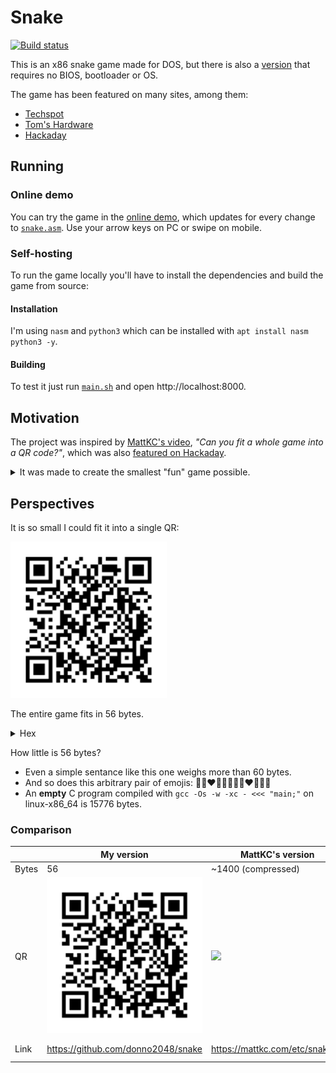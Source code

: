 # Snake

[![Build status](https://github.com/donno2048/snake/actions/workflows/update.yml/badge.svg)](https://github.com/donno2048/snake/actions/workflows/update.yml)

This is an x86 snake game made for DOS, but there is also a [version](https://github.com/donno2048/snake-bios) that requires no BIOS, bootloader or OS.

The game has been featured on many sites, among them:
 - [Techspot](https://www.techspot.com/news/106339-coder-shrinks-classic-snake-game-down-56-byte.html)
 - [Tom's Hardware](https://www.tomshardware.com/video-games/pc-gaming/snake-game-port-is-only-56-bytes-big-and-and-fits-in-a-qr-code)
 - [Hackaday](https://hackaday.com/2023/08/03/its-snake-in-a-qr-code-but-smaller/)

## Running

### Online demo

You can try the game in the [online demo](https://donno2048.github.io/snake/), which updates for every change to [`snake.asm`](/snake.asm). Use your arrow keys on PC or swipe on mobile.

### Self-hosting

To run the game locally you'll have to install the dependencies and build the game from source:

#### Installation

I'm using `nasm` and `python3` which can be installed with `apt install nasm python3 -y`.

#### Building

To test it just run [`main.sh`](/main.sh) and open http://localhost:8000.

## Motivation

The project was inspired by [MattKC's video](https://youtu.be/ExwqNreocpg), _"Can you fit a whole game into a QR code?"_, which was also [featured on Hackaday](https://hackaday.com/2020/08/17/fitting-snake-into-a-qr-code/).

<details>
  <summary>It was made to create the smallest "fun" game possible.</summary>
  <br/>

For the people mentioning jinX's snake64 I'd note that without disparaging the achievement made by jinX, his implementation does not obey the same restrictions mine does: In his version, the snake can go through the right side directly to the left side but not from top to bottom, food items randomly spawn so there could be 30 simultaneously, some random pixels are turning white, you need to use 4, 6, 8, 2 keys to move instead of the arrows, you must start the game with downwards movement or it crashes, you have to `clear` the screen before starting the game, you have to initialize the correct video mode ahead, when you go through the top and supposed to lose you can just go back down, and as jinX stated "It will not work if you run a game from DOSBox terminal. It requires 0 (or 50h, 80h, 0D0h...) value in port 60h on start."

For the countless people saying I'm intentionally not mentioning the _Hugi Size Coding Competition_ (a competition in which the competitors had to make the smallest nibbles game to win) here is my reply to one such comment (from when the game was still 133 bytes):

> Firstly, it seems that you didn't even read the rules of the "Nibbles" game:
>
> > in the inside of this border  a  "snake"  is  supposed  to grow,  whose size  is  one  pixel at the beginning. after starting the program, the snake's size shall grow one pixel more in each repetition  of the program's main-loop.
>
> Which is simply not the same as snake and a **lot** less difficult to implement.
>
> Secondly, the implementations from this competition have flaws (not that they're not good but I'm saying it doesn't make my version bad) like, for example from the comments in the winning entry:
>
> > game can't handle any other keys but keypad arrow keys, you need to start it by typing pause|nibbles in DOS prompt and then hitting an arrow key
>
> and
>
> > Because top memory segment in PSP is environment dependant\[sic\] you need version suitable for your environment
>
> and it doesn't even work on DOSBox because of some special configurations needed.
>
> From the second place entry:
>
> > When starting this program, press the 2 (DOWN) key \_\_IMMEDIATELY\_\_
>
> And it too won't work without setting the cycle count and changing it sometimes breaks the game
>
> As for the third place
>
> > press  '8','4','6' but not '2' once game begins immediately
>
> and the game breaks in the same way the second place does (and needs the same cycle adjusting) but the walls are also broken.
>
> I'll look at the fourth place entry and stop wasting my time doing this,
>
> Well, just looked at it and couldn't make it to boot
>
> And lastly, what place is your entry to the competition? Before you criticize other people first check your criticism is correct and try doing it yourself before you judge.
>
> Thanks for the feedback anyways :)
>
> P.S. I didn't even claim my version was ideal, the main point of the post was asking for help, and this comment actually made me feel better about my implementation in a way, as in an actual size optimization competition someone had a submission of 121 bytes for just a line extending over the screen and my entire snake game (which obviously contains this functionality just as a small part of the entire program) takes only 12 bytes more now, and if I can fix the PR only 7 bytes more.

AFAIK This is the smallest snake game ever made.
</details>

## Perspectives

It is so small I could fit it into a single QR:

<img src="/demo/qr.png" width="250"/>

The entire game fits in 56 bytes.

<details>
  <summary>Hex</summary>
  <br/>
    
```
c57800b80a2099
92cd1089fc8b37
93fecf000f78f8
bbd007e460f6ea
d414d5449801f0
39d8ab96d01c71
d872e129d3880f
75fa5b883779dd
```
</details>

How little is 56 bytes?

- Even a simple sentance like this one weighs more than 60 bytes.
- And so does this arbitrary pair of emojis: 👩🏼‍❤️‍💋‍👨🏼👩🏼‍❤️‍💋‍👨🏼
- An **empty** C program compiled with `gcc -Os -w -xc - <<< "main;"` on linux-x86_64 is 15776 bytes.

### Comparison

||My version|MattKC's version|ibara's version|EimaMei's version|
|-|-|-|-|-|
|Bytes|56|~1400 (compressed)|2024|2953|
|QR|<img src="/demo/qr.png" width="250"/>|<img src="https://mattkc.com/etc/snakeqr/code.png" width="250"/>|<img src="https://raw.githubusercontent.com/ibara/snakeqr/master/snakeqr.png" width="250"/>|<img src="https://raw.githubusercontent.com/EimaMei/snake-qr/main/images/code.png" width="250"/>|
|Link|https://github.com/donno2048/snake|https://mattkc.com/etc/snakeqr/|https://github.com/ibara/snakeqr|https://github.com/EimaMei/snake-qr|
